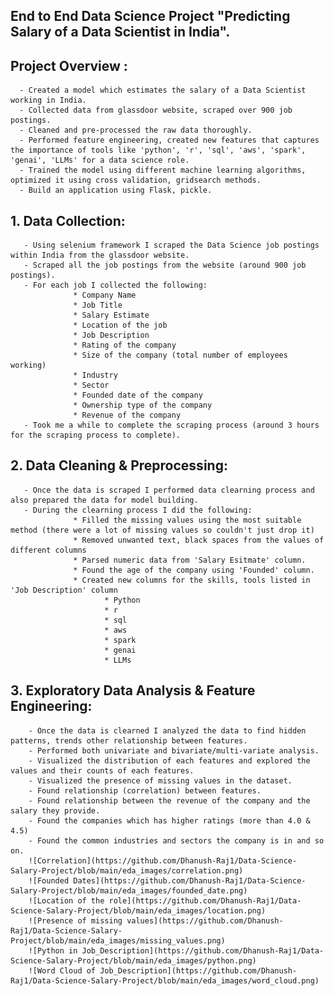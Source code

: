 ## End to End Data Science Project "Predicting Salary of a Data Scientist in India". 
## Project Overview :
      - Created a model which estimates the salary of a Data Scientist working in India.
      - Collected data from glassdoor website, scraped over 900 job postings.
      - Cleaned and pre-processed the raw data thoroughly. 
      - Performed feature engineering, created new features that captures the importance of tools like 'python', 'r', 'sql', 'aws', 'spark', 'genai', 'LLMs' for a data science role.
      - Trained the model using different machine learning algorithms, optimized it using cross validation, gridsearch methods.
      - Build an application using Flask, pickle.


## 1. Data Collection:
       - Using selenium framework I scraped the Data Science job postings within India from the glassdoor website. 
       - Scraped all the job postings from the website (around 900 job postings).
       - For each job I collected the following:
                  * Company Name
                  * Job Title
                  * Salary Estimate 
                  * Location of the job
                  * Job Description
                  * Rating of the company
                  * Size of the company (total number of employees working)
                  * Industry
                  * Sector
                  * Founded date of the company
                  * Ownership type of the company
                  * Revenue of the company
       - Took me a while to complete the scraping process (around 3 hours for the scraping process to complete).


## 2. Data Cleaning & Preprocessing: 
       - Once the data is scraped I performed data clearning process and also prepared the data for model building.
       - During the clearning process I did the following:
                  * Filled the missing values using the most suitable method (there were a lot of missing values so couldn't just drop it)
                  * Removed unwanted text, black spaces from the values of different columns
                  * Parsed numeric data from 'Salary Esitmate' column.
                  * Found the age of the company using 'Founded' column.
                  * Created new columns for the skills, tools listed in 'Job Description' column
                         * Python
                         * r
                         * sql
                         * aws
                         * spark
                         * genai
                         * LLMs

 ## 3. Exploratory Data Analysis & Feature Engineering:
        - Once the data is clearned I analyzed the data to find hidden patterns, trends other relationship between features.
        - Performed both univariate and bivariate/multi-variate analysis.
        - Visualized the distribution of each features and explored the values and their counts of each features.
        - Visualized the presence of missing values in the dataset.
        - Found relationship (correlation) between features.
        - Found relationship between the revenue of the company and the salary they provide.
        - Found the companies which has higher ratings (more than 4.0 & 4.5)
        - Found the common industries and sectors the company is in and so on.
        ![Correlation](https://github.com/Dhanush-Raj1/Data-Science-Salary-Project/blob/main/eda_images/correlation.png)
        ![Founded Dates](https://github.com/Dhanush-Raj1/Data-Science-Salary-Project/blob/main/eda_images/founded_date.png)
        ![Location of the role](https://github.com/Dhanush-Raj1/Data-Science-Salary-Project/blob/main/eda_images/location.png)
        ![Presence of missing values](https://github.com/Dhanush-Raj1/Data-Science-Salary-Project/blob/main/eda_images/missing_values.png)
        ![Python in Job_Description](https://github.com/Dhanush-Raj1/Data-Science-Salary-Project/blob/main/eda_images/python.png)
        ![Word Cloud of Job_Description](https://github.com/Dhanush-Raj1/Data-Science-Salary-Project/blob/main/eda_images/word_cloud.png)
        
        

